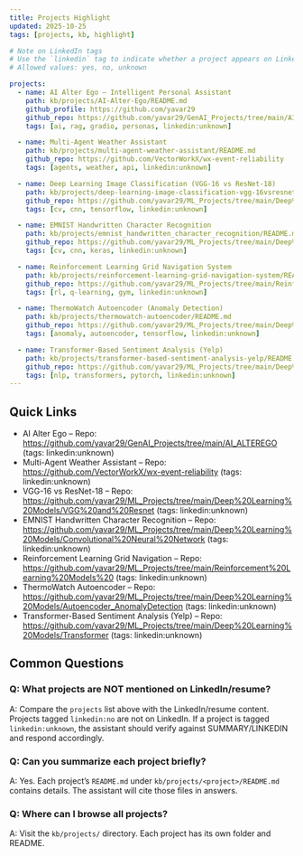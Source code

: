 ```yaml
---
title: Projects Highlight
updated: 2025-10-25
tags: [projects, kb, highlight]

# Note on LinkedIn tags
# Use the `linkedin` tag to indicate whether a project appears on LinkedIn/resume.
# Allowed values: yes, no, unknown

projects:
  - name: AI Alter Ego – Intelligent Personal Assistant
    path: kb/projects/AI-Alter-Ego/README.md
    github_profile: https://github.com/yavar29
    github_repo: https://github.com/yavar29/GenAI_Projects/tree/main/AI_ALTEREGO
    tags: [ai, rag, gradio, personas, linkedin:unknown]

  - name: Multi-Agent Weather Assistant
    path: kb/projects/multi-agent-weather-assistant/README.md
    github_repo: https://github.com/VectorWorkX/wx-event-reliability
    tags: [agents, weather, api, linkedin:unknown]

  - name: Deep Learning Image Classification (VGG-16 vs ResNet-18)
    path: kb/projects/deep-learning-image-classification-vgg-16vsresnet-18/README.md
    github_repo: https://github.com/yavar29/ML_Projects/tree/main/Deep%20Learning%20Models/VGG%20and%20Resnet
    tags: [cv, cnn, tensorflow, linkedin:unknown]

  - name: EMNIST Handwritten Character Recognition
    path: kb/projects/emnist_handwritten_character_recognition/README.md
    github_repo: https://github.com/yavar29/ML_Projects/tree/main/Deep%20Learning%20Models/Convolutional%20Neural%20Network
    tags: [cv, cnn, keras, linkedin:unknown]

  - name: Reinforcement Learning Grid Navigation System
    path: kb/projects/reinforcement-learning-grid-navigation-system/README.md
    github_repo: https://github.com/yavar29/ML_Projects/tree/main/Reinforcement%20Learning%20Models%20
    tags: [rl, q-learning, gym, linkedin:unknown]

  - name: ThermoWatch Autoencoder (Anomaly Detection)
    path: kb/projects/thermowatch-autoencoder/README.md
    github_repo: https://github.com/yavar29/ML_Projects/tree/main/Deep%20Learning%20Models/Autoencoder_AnomalyDetection
    tags: [anomaly, autoencoder, tensorflow, linkedin:unknown]

  - name: Transformer-Based Sentiment Analysis (Yelp)
    path: kb/projects/transformer-based-sentiment-analysis-yelp/README.md
    github_repo: https://github.com/yavar29/ML_Projects/tree/main/Deep%20Learning%20Models/Transformer
    tags: [nlp, transformers, pytorch, linkedin:unknown]
---
```


## Quick Links
- AI Alter Ego – Repo: https://github.com/yavar29/GenAI_Projects/tree/main/AI_ALTEREGO (tags: linkedin:unknown)
- Multi-Agent Weather Assistant – Repo: https://github.com/VectorWorkX/wx-event-reliability (tags: linkedin:unknown)
- VGG-16 vs ResNet-18 – Repo: https://github.com/yavar29/ML_Projects/tree/main/Deep%20Learning%20Models/VGG%20and%20Resnet (tags: linkedin:unknown)
- EMNIST Handwritten Character Recognition – Repo: https://github.com/yavar29/ML_Projects/tree/main/Deep%20Learning%20Models/Convolutional%20Neural%20Network (tags: linkedin:unknown)
- Reinforcement Learning Grid Navigation – Repo: https://github.com/yavar29/ML_Projects/tree/main/Reinforcement%20Learning%20Models%20 (tags: linkedin:unknown)
- ThermoWatch Autoencoder – Repo: https://github.com/yavar29/ML_Projects/tree/main/Deep%20Learning%20Models/Autoencoder_AnomalyDetection (tags: linkedin:unknown)
- Transformer-Based Sentiment Analysis (Yelp) – Repo: https://github.com/yavar29/ML_Projects/tree/main/Deep%20Learning%20Models/Transformer (tags: linkedin:unknown)

## Common Questions

### Q: What projects are NOT mentioned on LinkedIn/resume?
A: Compare the `projects` list above with the LinkedIn/resume content. Projects tagged `linkedin:no` are not on LinkedIn. If a project is tagged `linkedin:unknown`, the assistant should verify against SUMMARY/LINKEDIN and respond accordingly.

### Q: Can you summarize each project briefly?
A: Yes. Each project’s `README.md` under `kb/projects/<project>/README.md` contains details. The assistant will cite those files in answers.

### Q: Where can I browse all projects?
A: Visit the `kb/projects/` directory. Each project has its own folder and README.


